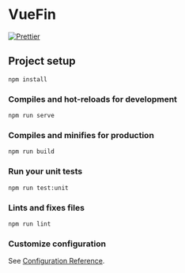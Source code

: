 # VueFin
[![Prettier](https://github.com/mateuslourenco/vuefin/actions/workflows/prettier.yml/badge.svg)](https://github.com/mateuslourenco/vuefin/actions/workflows/prettier.yml)

## Project setup
```
npm install
```

### Compiles and hot-reloads for development
```
npm run serve
```

### Compiles and minifies for production
```
npm run build
```

### Run your unit tests
```
npm run test:unit
```

### Lints and fixes files
```
npm run lint
```

### Customize configuration
See [Configuration Reference](https://cli.vuejs.org/config/).
